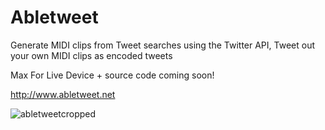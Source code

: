 # Abletweet

Generate MIDI clips from Tweet searches using the Twitter API,  Tweet out your own MIDI clips as encoded tweets

Max For Live Device + source code coming soon! 

http://www.abletweet.net

![abletweetcropped](https://user-images.githubusercontent.com/43569216/86603944-1098f900-bfe8-11ea-9b5a-045fc875e8fa.png)

